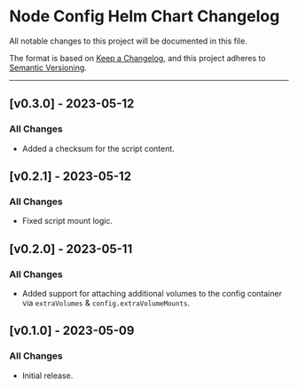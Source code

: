 # Node Config Helm Chart Changelog

All notable changes to this project will be documented in this file.

The format is based on [Keep a Changelog](https://keepachangelog.com/en/1.0.0/),
and this project adheres to [Semantic Versioning](https://semver.org/spec/v2.0.0.html).

---

<!-- ## [vX.Y.Z] - UNRELEASED
### Highlights
### All Changes
- Added
- Updated
- Changed
- Fixed
- Deprecated
- Removed -->

## [v0.3.0] - 2023-05-12

### All Changes

- Added a checksum for the script content.

## [v0.2.1] - 2023-05-12

### All Changes

- Fixed script mount logic.

## [v0.2.0] - 2023-05-11

### All Changes

- Added support for attaching additional volumes to the config container via `extraVolumes` & `config.extraVolumeMounts`.

## [v0.1.0] - 2023-05-09

### All Changes

- Initial release.
